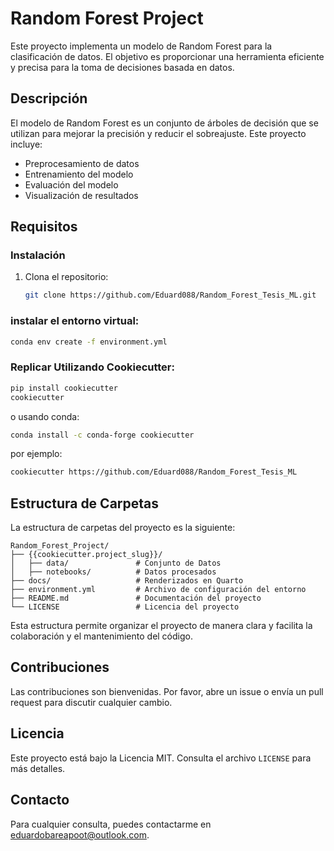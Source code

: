# Random Forest Project

Este proyecto implementa un modelo de Random Forest para la clasificación de datos. El objetivo es proporcionar una herramienta eficiente y precisa para la toma de decisiones basada en datos.

## Descripción

El modelo de Random Forest es un conjunto de árboles de decisión que se utilizan para mejorar la precisión y reducir el sobreajuste. Este proyecto incluye:

- Preprocesamiento de datos
- Entrenamiento del modelo
- Evaluación del modelo
- Visualización de resultados

## Requisitos

### Instalación

1. Clona el repositorio:
    ```bash
    git clone https://github.com/Eduard088/Random_Forest_Tesis_ML.git
    ```

### instalar el entorno virtual:
```bash
conda env create -f environment.yml
```

### Replicar Utilizando Cookiecutter:

```bash
pip install cookiecutter
cookiecutter
```

o usando conda:

```bash
conda install -c conda-forge cookiecutter
```

por ejemplo:

```bash
cookiecutter https://github.com/Eduard088/Random_Forest_Tesis_ML
```

## Estructura de Carpetas

La estructura de carpetas del proyecto es la siguiente:

```
Random_Forest_Project/
├── {{cookiecutter.project_slug}}/
│   ├── data/               # Conjunto de Datos
│   ├── notebooks/          # Datos procesados
├── docs/                   # Renderizados en Quarto
├── environment.yml         # Archivo de configuración del entorno
├── README.md               # Documentación del proyecto
└── LICENSE                 # Licencia del proyecto
```

Esta estructura permite organizar el proyecto de manera clara y facilita la colaboración y el mantenimiento del código.

## Contribuciones

Las contribuciones son bienvenidas. Por favor, abre un issue o envía un pull request para discutir cualquier cambio.

## Licencia

Este proyecto está bajo la Licencia MIT. Consulta el archivo `LICENSE` para más detalles.

## Contacto

Para cualquier consulta, puedes contactarme en [eduardobareapoot@outlook.com](mailto:tu_email@example.com).
